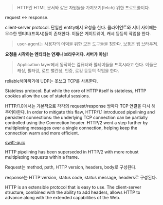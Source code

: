 
> HTTP란 HTML 문서와 같은 자원들을 가져오기(fetch) 위한 프로토콜이다.

request <-> response.

client-server protocol. 단일한 entity에서 요청을 한다. 클라이언트와 서버 사이에는 무수한 엔티티(프록시)들이 존재한다. 이들은 게이트웨이, 캐시 등등의 작업을 한다.

> user-agent는 사용자의 이익을 위한 모든 도구들을 칭한다. 보통은 웹 브라우저.

**요청을 시작하는 엔티티는 언제나 브라우저다. 서버가 아님!**

> Application layer에서 동작하는 컴퓨터와 릴레이들을 프록시라고 한다. 이들은 캐싱, 필터링, 로드 밸런싱, 인증, 로깅 등등의 작업을 한다.

reliable해야하기에 UDP는 못쓰고 TCP를 사용한다.

Stateless protocol. But while the core of HTTP itself is stateless, HTTP cookies allow the use of stateful sessions.

HTTP/1.0에서는 기본적으로 각각의 request/response 쌍마다 TCP 연결을 다시 해주어야한다. In order to mitigate this flaw, HTTP/1.1 introduced pipelining and persistent connections: the underlying TCP connection can be partially controlled using the Connection header. HTTP/2 went a step further by multiplexing messages over a single connection, helping keep the connection warm and more efficient.

[swift-quic](https://github.com/kennethlaskoski/swift-quic)

HTTP pipelining has been superseded in HTTP/2 with more robust multiplexing requests within a frame.

Request는 method, path, HTTP version, headers, body로 구성된다.

response는 HTTP version, status code, status message, headers로 구성된다.

HTTP is an extensible protocol that is easy to use. The client-server structure, combined with the ability to add headers, allows HTTP to advance along with the extended capabilities of the Web.

